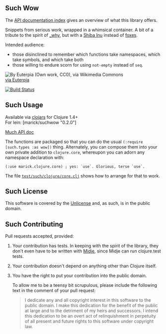 ## Such Wow

The [API documentation index](http://marick.github.io/suchwow) gives an overview of what this library offers.

Snippets from serious work, wrapped in a whimsical container. A bit of a tribute to the spirit of [_why](http://en.wikipedia.org/wiki/Why_the_lucky_stiff), but with a [Shiba Inu](http://en.wikipedia.org/wiki/Shiba_Inu) instead of [foxes](http://mislav.uniqpath.com/poignant-guide/images/the.foxes-3.png).

Intended audience:
* those disinclined to remember which functions take namespaces, which take symbols, and which take both 
* those willing to endure scorn for using `not-empty` instead of `seq`.

![By Euterpia (Own work, CC0), via Wikimedia Commons](http://upload.wikimedia.org/wikipedia/commons/thumb/d/df/Doge_homemade_meme.jpg/256px-Doge_homemade_meme.jpg)     
[via Euterpia](http://commons.wikimedia.org/wiki/File:Doge_homemade_meme.jpg)

[![Build Status](https://travis-ci.org/marick/suchwow.png?branch=master)](https://travis-ci.org/marick/suchwow)

## Such Usage

Available via [clojars](http://clojars.org/search?q=suchwow) for Clojure 1.4+  
For lein: [marick/suchwow "0.2.0"]     

[Much API doc](http://marick.github.io/suchwow/)

The functions are packaged so that you can do the usual `(:require
[such.types :as wow])` thing. Alternately, you can compose them into
your own private addition to `clojure.core`, whereupon you can adorn
any namespace declaration with:

    (:use marick.clojure.core) ; yes: `use`. Glorious, terse `use`.

The file [`test/such/clojure/core.clj`](https://github.com/marick/suchwow/blob/master/test/such/clojure/core.clj) shows how to arrange for that to work.


## Such License

This software is covered by the [Unlicense](http://unlicense.org/)
and, as such, is in the public domain.

## Such Contributing

Pull requests accepted, provided:

1. Your contribution has tests. In keeping with the spirit of the library, they
   don't even have to be written with
   [Midje](https://github.com/marick/Midje), since Midje can run
   clojure.test tests.

2. Your contribution doesn't depend on anything other than Clojure itself.

3. You have the right to put your contribution into the public domain.

    To allow me to be a teensy bit scrupulous, please include the following text in
    the comment of your pull request:

    > I dedicate any and all copyright interest in this software to the
    > public domain. I make this dedication for the benefit of the public at
    > large and to the detriment of my heirs and successors. I intend this
    > dedication to be an overt act of relinquishment in perpetuity of all
    > present and future rights to this software under copyright law.

